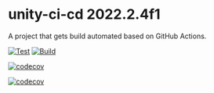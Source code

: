 # unity-ci-cd 2022.2.4f1
A project that gets build automated based on GitHub Actions.

[![Test](https://github.com/guidoarkesteijn/unity-ci-cd/actions/workflows/test.yml/badge.svg)](https://github.com/guidoarkesteijn/unity-ci-cd/actions/workflows/test.yml) [![Build](https://github.com/guidoarkesteijn/unity-ci-cd/actions/workflows/build.yml/badge.svg)](https://github.com/guidoarkesteijn/unity-ci-cd/actions/workflows/build.yml)

[![codecov](https://codecov.io/gh/guidoarkesteijn/unity-ci-cd/branch/main/graph/badge.svg?token=NKKNTYEJSD)](https://codecov.io/gh/guidoarkesteijn/unity-ci-cd)

[![codecov](https://codecov.io/gh/guidoarkesteijn/unity-ci-cd/branch/main/graph/tree.svg?token=NKKNTYEJSD)](https://codecov.io/gh/guidoarkesteijn/unity-ci-cd)
